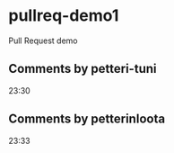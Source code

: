 # pullreq-demo1
Pull Request demo

## Comments by petteri-tuni

23:30

## Comments by petterinloota

23:33


